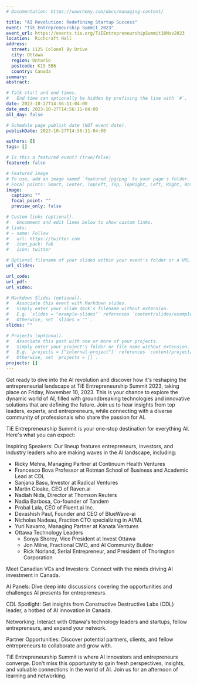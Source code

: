 ```yaml
---
# Documentation: https://wowchemy.com/docs/managing-content/

title: "AI Revolution: Redefining Startup Success"
event: "TiE Entrepreneurship Summit 2023"
event_url: https://events.tie.org/TiEEntrepreneurshipSummit10Nov2023
location:  Richcraft Hall
address:
  street: 1125 Colonel By Drive
  city: Ottawa
  region: Ontario
  postcode: K1S 5B6
  country: Canada
summary:
abstract:

# Talk start and end times.
#   End time can optionally be hidden by prefixing the line with `#`.
date: 2023-10-27T14:56:11-04:00
date_end: 2023-10-27T14:56:11-04:00
all_day: false

# Schedule page publish date (NOT event date).
publishDate: 2023-10-27T14:56:11-04:00

authors: []
tags: []

# Is this a featured event? (true/false)
featured: false

# Featured image
# To use, add an image named `featured.jpg/png` to your page's folder.
# Focal points: Smart, Center, TopLeft, Top, TopRight, Left, Right, BottomLeft, Bottom, BottomRight.
image:
  caption: ""
  focal_point: ""
  preview_only: false

# Custom links (optional).
#   Uncomment and edit lines below to show custom links.
# links:
# - name: Follow
#   url: https://twitter.com
#   icon_pack: fab
#   icon: twitter

# Optional filename of your slides within your event's folder or a URL.
url_slides:

url_code:
url_pdf:
url_video:

# Markdown Slides (optional).
#   Associate this event with Markdown slides.
#   Simply enter your slide deck's filename without extension.
#   E.g. `slides = "example-slides"` references `content/slides/example-slides.md`.
#   Otherwise, set `slides = ""`.
slides: ""

# Projects (optional).
#   Associate this post with one or more of your projects.
#   Simply enter your project's folder or file name without extension.
#   E.g. `projects = ["internal-project"]` references `content/project/deep-learning/index.md`.
#   Otherwise, set `projects = []`.
projects: []
---
```


Get ready to dive into the AI revolution and discover how it's reshaping the entrepreneurial landscape at TiE Entrepreneurship Summit 2023, taking place on Friday, November 10, 2023. This is your chance to explore the dynamic world of AI, filled with groundbreaking technologies and innovative solutions that are defining the future. Join us to hear insights from top leaders, experts, and entrepreneurs, while connecting with a diverse community of professionals who share the passion for AI.

TiE Entrepreneurship Summit is your one-stop destination for everything AI. Here's what you can expect:

Inspiring Speakers: Our lineup features entrepreneurs, investors, and industry leaders who are making waves in the AI landscape, including:

- Ricky Mehra, Managing Partner at Continuum Health Ventures
- Francesco Bova Professor at Rotman School of Business and Academic Lead at CDL
- Sanjana Basu, Investor at Radical Ventures
- Martin Cloake, CEO of Raven.ai
- Nadiah Nida, Director at Thomson Reuters
- Nadia Barbosa, Co-founder of Tandem
- Probal Lala, CEO of Fluent.ai Inc.
- Devashish Paul, Founder and CEO of BlueWave-ai
- Nicholas Nadeau, Fraction CTO specializing in AI/ML
- Yuri Navarro, Managing Partner at Kanata Ventures
- Ottawa Technology Leaders
  - Sonya Shorey, Vice President at Invest Ottawa
  - Jon Milne, Fractional CMO, and AI Community Builder
  - Rick Norland, Serial Entrepreneur, and President of Thorington Corporation

Meet Canadian VCs and Investors: Connect with the minds driving AI investment in Canada.

AI Panels: Dive deep into discussions covering the opportunities and challenges AI presents for entrepreneurs.

CDL Spotlight: Get insights from Constructive Destructive Labs (CDL) leader, a hotbed of AI innovation in Canada.

Networking: Interact with Ottawa's technology leaders and startups, fellow entrepreneurs, and expand your network.

Partner Opportunities: Discover potential partners, clients, and fellow entrepreneurs to collaborate and grow with.

TiE Entrepreneurship Summit is where AI innovators and entrepreneurs converge. Don't miss this opportunity to gain fresh perspectives, insights, and valuable connections in the world of AI.
Join us for an afternoon of learning and networking.
